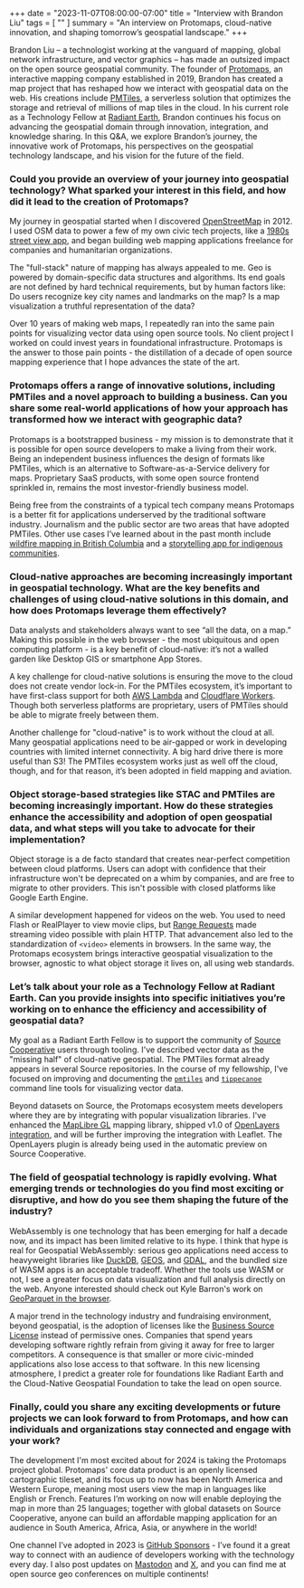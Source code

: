 +++
date = "2023-11-07T08:00:00-07:00"
title = "Interview with Brandon Liu"
tags = [ ""
]
summary = "An interview on Protomaps, cloud-native innovation, and shaping tomorrow’s geospatial landscape."
+++

Brandon Liu &ndash; a technologist working at the vanguard of mapping, global network infrastructure, and vector graphics &ndash; has made an outsized impact on the open source geospatial community. The founder of [Protomaps](https://protomaps.com), an interactive mapping company established in 2019, Brandon has created a map project that has reshaped how we interact with geospatial data on the web. His creations include [PMTiles](https://docs.protomaps.com/pmtiles/), a serverless solution that optimizes the storage and retrieval of millions of map tiles in the cloud. In his current role as a Technology Fellow at [Radiant Earth](www.radiant.earth), Brandon continues his focus on advancing the geospatial domain through innovation, integration, and knowledge sharing. In this Q&A, we explore Brandon’s journey, the innovative work of Protomaps, his perspectives on the geospatial technology landscape, and his vision for the future of the field.

### Could you provide an overview of your journey into geospatial technology? What sparked your interest in this field, and how did it lead to the creation of Protomaps?

My journey in geospatial started when I discovered [OpenStreetMap](https://openstreetmap.org) in 2012. I used OSM data to power a few of my own civic tech projects, like a [1980s street view app](https://80s.nyc), and began building web mapping applications freelance for companies and humanitarian organizations.

The "full-stack" nature of mapping has always appealed to me. Geo is powered by domain-specific data structures and algorithms. Its end goals are not defined by hard technical requirements, but by human factors like: Do users recognize key city names and landmarks on the map? Is a map visualization a truthful representation of the data?

Over 10 years of making web maps, I repeatedly ran into the same pain points for visualizing vector data using open source tools. No client project I worked on could invest years in foundational infrastructure. Protomaps is the answer to those pain points - the distillation of a decade of open source mapping experience that I hope advances the state of the art.

### Protomaps offers a range of innovative solutions, including PMTiles and a novel approach to building a business. Can you share some real-world applications of how your approach has transformed how we interact with geographic data?

Protomaps is a bootstrapped business - my mission is to demonstrate that it is possible for open source developers to make a living from their work. Being an independent business influences the design of formats like PMTiles, which is an alternative to Software-as-a-Service delivery for maps. Proprietary SaaS products, with some open source frontend sprinkled in, remains the most investor-friendly business model.

Being free from the constraints of a typical tech company means Protomaps is a better fit for applications underserved by the traditional software industry. Journalism and the public sector are two areas that have adopted PMTiles. Other use cases I’ve learned about in the past month include [wildfire mapping in British Columbia](http://lens.pathandfocus.com) and a [storytelling app for indigenous communities](https://explore.terrastories.app).

### Cloud-native approaches are becoming increasingly important in geospatial technology. What are the key benefits and challenges of using cloud-native solutions in this domain, and how does Protomaps leverage them effectively?

Data analysts and stakeholders always want to see “all the data, on a map.” Making this possible in the web browser - the most ubiquitous and open computing platform -  is a key benefit of cloud-native: it’s not a walled garden like Desktop GIS or smartphone App Stores.

A key challenge for cloud-native solutions is ensuring the move to the cloud does not create vendor lock-in. For the PMTiles ecosystem, it’s important to have first-class support for both [AWS Lambda](https://docs.protomaps.com/deploy/aws) and [Cloudflare Workers](https://docs.protomaps.com/deploy/cloudflare). Though both serverless platforms are proprietary, users of PMTiles should be able to migrate freely between them.

Another challenge for "cloud-native" is to work without the cloud at all. Many geospatial applications need to be air-gapped or work in developing countries with limited internet connectivity. A big hard drive there is more useful than S3! The PMTiles ecosystem works just as well off the cloud, though, and for that reason, it’s been adopted in field mapping and aviation.

### Object storage-based strategies like STAC and PMTiles are becoming increasingly important. How do these strategies enhance the accessibility and adoption of open geospatial data, and what steps will you take to advocate for their implementation?

Object storage is a de facto standard that creates near-perfect competition between cloud platforms. Users can adopt with confidence that their infrastructure won't be deprecated on a whim by companies, and are free to migrate to other providers. This isn't possible with closed platforms like Google Earth Engine.

A similar development happened for videos on the web. You used to need Flash or RealPlayer to view movie clips, but [Range Requests](https://developer.mozilla.org/en-US/docs/Web/HTTP/Range_requests) made streaming video possible with plain HTTP. That advancement also led to the standardization of `<video>` elements in browsers. In the same way, the Protomaps ecosystem brings interactive geospatial visualization to the browser, agnostic to what object storage it lives on, all using web standards.


### Let’s talk about your role as a Technology Fellow at Radiant Earth. Can you provide insights into specific initiatives you’re working on to enhance the efficiency and accessibility of geospatial data?

My goal as a Radiant Earth Fellow is to support the community of [Source Cooperative](http://source.coop) users through tooling. I've described vector data as the "missing half" of cloud-native geospatial. The PMTiles format already appears in several Source repositories. In the course of my fellowship, I've focused on improving and documenting the [`pmtiles`](http://github.com/protomaps/go-pmtiles) and [`tippecanoe`](felt/tippecanoe) command line tools for visualizing vector data.

Beyond datasets on Source, the Protomaps ecosystem meets developers where they are by integrating with popular visualization libraries. I've enhanced the [MapLibre GL](http://maplibre.org) mapping library, shipped v1.0 of [OpenLayers integration](https://docs.protomaps.com/pmtiles/openlayers), and will be further improving the integration with Leaflet. The OpenLayers plugin is already being used in the automatic preview on Source Cooperative.

### The field of geospatial technology is rapidly evolving. What emerging trends or technologies do you find most exciting or disruptive, and how do you see them shaping the future of the industry?

WebAssembly is one technology that has been emerging for half a decade now, and its impact has been limited relative to its hype. I think that hype is real for Geospatial WebAssembly: serious geo applications need access to heavyweight libraries like [DuckDB](https://duckdb.org), [GEOS](https://libgeos.org), and [GDAL](https://gdal.org), and the bundled size of WASM apps is an acceptable tradeoff. Whether the tools use WASM or not, I see a greater focus on data visualization and full analysis directly on the web. Anyone interested should check out Kyle Barron's work on [GeoParquet in the browser](https://observablehq.com/@kylebarron/geoparquet-on-the-web).

A major trend in the technology industry and fundraising environment, beyond geospatial, is the adoption of licenses like the [Business Source License](https://spdx.org/licenses/BUSL-1.1.html) instead of permissive ones. Companies that spend years developing software rightly refrain from giving it away for free to larger competitors. A consequence is that smaller or more civic-minded applications also lose access to that software. In this new licensing atmosphere, I predict a greater role for foundations like Radiant Earth and the Cloud-Native Geospatial Foundation to take the lead on open source.

### Finally, could you share any exciting developments or future projects we can look forward to from Protomaps, and how can individuals and organizations stay connected and engage with your work?

The development I'm most excited about for 2024 is taking the Protomaps project global. Protomaps' core data product is an openly licensed cartographic tileset, and its focus up to now has been North America and Western Europe, meaning most users view the map in languages like English or French. Features I’m working on now will enable deploying the map in more than 25 languages; together with global datasets on Source Cooperative, anyone can build an affordable mapping application for an audience in South America, Africa, Asia, or anywhere in the world!

One channel I’ve adopted in 2023 is [GitHub Sponsors](https://github.com/sponsors/protomaps) - I’ve found it a great way to connect with an audience of developers working with the technology every day. I also post updates on [Mastodon](https://mastodon.social/@bdon) and [X](https://twitter.com/bdon), and you can find me at open source geo conferences on multiple continents!

